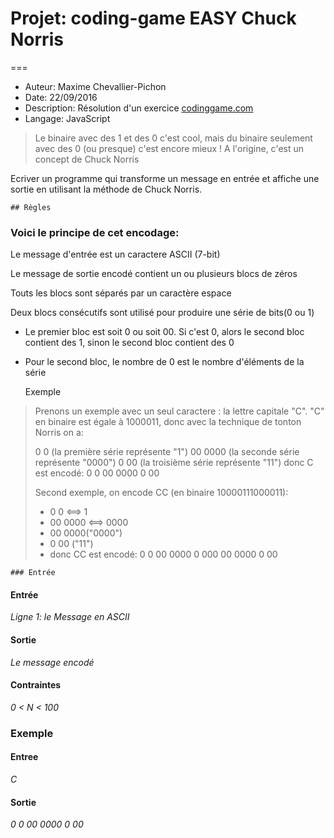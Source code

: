 # Projet: coding-game EASY Chuck Norris
===
* Auteur: Maxime Chevallier-Pichon
* Date: 22/09/2016
* Description: Résolution d'un exercice [codinggame.com](https://www.codingame.com/ide/5629107bbf998257c8796d28a1f429a9a7a6787)
* Langage: JavaScript
 
 
 > Le binaire avec des 1 et des 0 c'est cool, mais du binaire seulement avec des 0 (ou presque) c'est encore mieux ! A l'origine, c'est un concept de Chuck Norris
 

 Ecriver un programme qui transforme un message en entrée et affiche une sortie en utilisant la méthode de Chuck Norris.
 
	
	## Règles

	
### Voici le principe de cet encodage:


Le message d'entrée est un caractere ASCII (7-bit)

Le message de sortie encodé contient un ou plusieurs blocs de zéros

Touts les blocs sont séparés par un caractère espace

Deux blocs consécutifs sont utilisé pour produire une série de bits(0 ou 1)


* Le premier bloc est soit 0 ou soit 00. Si c'est 0, alors le second bloc contient des 1, sinon le second bloc contient des 0

* Pour le second bloc, le nombre de 0 est le nombre d'éléments de la série

 	Exemple


> Prenons un exemple avec un seul caractere : la lettre capitale "C". "C" en binaire est égale  à 1000011, donc avec la technique de tonton Norris on a:
>
>
> 0 0 (la première série représente "1")
> 00 0000 (la seconde série représente "0000")
> 0 00 (la troisième série représente "11")
> donc C est encodé: 0 0 00 0000 0 00
> 
> Second exemple, on encode CC (en binaire 10000111000011):
> 
> * 0 0 <==> 1
> * 00 0000 <==> 0000
> * 00 0000("0000")
> * 0 00 ("11")
> * donc CC est encodé: 0 0 00 0000 0 000 00 0000 0 00

	### Entrée
#### Entrée
*Ligne 1: le Message en ASCII*
#### Sortie
*Le message encodé*
#### Contraintes
*0 < N < 100*

### Exemple
#### Entree
*C*
#### Sortie
*0 0 00 0000 0 00*

